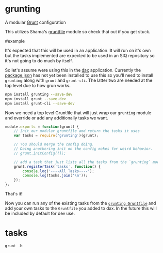 # grunting

A modular [Grunt](http://gruntjs.com/) configuration

This utilizes Shama's [gruntfile](https://github.com/shama/gruntfile/) module so check that out if you get stuck.

#example

It's expected that this will be used in an application. It will run on it's own but the tasks implemented are expected to be used in an SIQ repository so it's not going to do much by itself.

So let's assume were using this in the [dax](https://github.com/siq/dax) application. Currently the [package.json](https://github.com/siq/dax/blob/master/package.json) has not yet been installed to use this so you'll need to install `grunting` along with `grunt` and `grunt-cli`. The latter two are needed at the top level due to how grun works.

```bash
npm install grunting --save-dev
npm install grunt --save-dev
npm install grunt-cli --save-dev
```

Now we need a top level Gruntfile that will just wrap our `grunting` module and override or add any additionally tasks we want.

```js
module.exports = function(grunt) {
    // Init our modular gruntfile and return the tasks it uses
    var tasks = require('grunting')(grunt);

    // You should merge the config doing.
    // Doing anothering init on the config makes for weird behavior.
    // grunt.initConfig({});

    // add a task that just lists all the tasks from the `grunting` module
    grunt.registerTask('tasks', function() {
        console.log('----All Tasks----');
        console.log(tasks.join('\n'));
    });
};

```

That's it!

Now you can run any of the existing tasks from the [`grunting Gruntfile`](https://github.com/siq/grunting/blob/master/Gruntfile.js) and add your own tasks to the `Gruntfile` you added to dax. In the future this will be included by default for dev use.


# tasks

`grunt -h`
